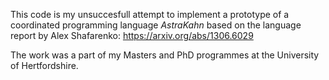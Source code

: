 This code is my unsuccesfull attempt to implement a prototype of a coordinated programming language *AstraKahn* based on the language report by Alex Shafarenko:
https://arxiv.org/abs/1306.6029

The work was a part of my Masters and PhD programmes at the University of Hertfordshire.

